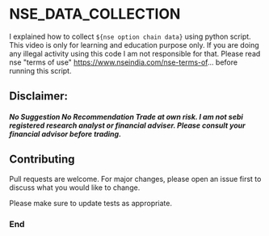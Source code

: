 # NSE_DATA_COLLECTION


I explained how to collect `${nse option chain data}` using python script. This video is only for learning and education purpose only. If  you are doing any illegal activity using this code I am not responsible for that. Please read nse "terms of use"  https://www.nseindia.com/nse-terms-of... 
before running this script.


## Disclaimer:

##### No Suggestion No Recommendation Trade at own risk. I am not sebi registered research analyst or financial adviser. Please consult your financial advisor before trading.


## Contributing

Pull requests are welcome. For major changes, please open an issue first to discuss what you would like to change.

Please make sure to update tests as appropriate.

### End
